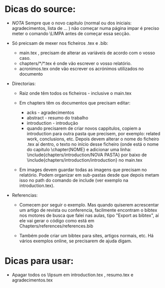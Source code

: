 

# Dicas do source:
* *NOTA* Sempre que o novo capitulo (normal ou dos iniciais: agradecimentos, lista de ... ) não começar numa página impar é preciso meter o comando \LIMPA antes de começar essa secção.

* Só preicsam de mexer nos ficheiros .tex e .bib:
	* main.tex , precisam de alterar as variáveis de acordo com o vosso caso.
	* chapters/\*/\*.tex é onde vão escrever o vosso relatório. 
	* acronimos.tex onde vão escrever os acrónimos utilizados no documento

* Directorias: 
	* Raiz onde têm todos os ficheiros - inclusive o main.tex 

	* Em chapters têm os documentos que precisam editar:
		*	acks - agradecimentos
		*	abstract - resumo do trabalho 
		*	introduction - introdução
		*	quando precisarem de criar novos cappitulos, copiem a introduction para outra pasta que precisem, por exemplo: related work, conclusions, etc. Depois devem alterar o nome do ficheiro .tex aí dentro, o texto no início desse ficheiro (onde está o nome do capitulo \chapter{NOME} e adicionar uma linha:  \include{chapters/introduction/NOVA PASTA} por baixo de \include{chapters/introduction/introduction} no main.tex

	* Em images devem guardar todas as imagens que precisam no relatório. Podem organizar em sub-pastas desde que depois metam isso no path do comando de include (ver exemplo na introduction.tex).

	
* Referencias: 
	* Comecem por seguir o exemplo. Mas quando quiserem acrescentar um artigo de revista ou conferencia, facilmente encontram o bibtex nos motores de busca que falei nas aulas, tipo "Export as bibtex", aí ele vai gerar o código como está em Chapters/references/references.bib 

	* Também pode criar um bibtex para sites, artigos normais, etc. Há vários exemplos online, se precisarem de ajuda digam. 


# Dicas para usar:
* Apagar todos os \lipsum em introduction.tex , resumo.tex e agradecimentos.tex


